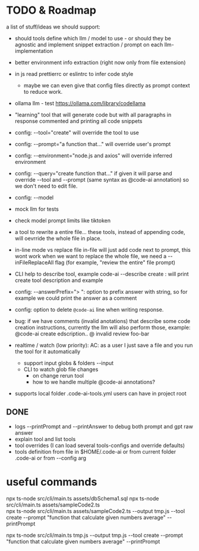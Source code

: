 # TODO & Roadmap

a list of stuff/ideas we should support:

 * should tools define which llm / model to use - or should they be agnostic and implement snippet extraction / prompt on each llm-implementation

* better environment info extraction (right now only from file extension)
 * in js read prettierrc or eslintrc to infer code style
   * maybe we can even give that config files directly as prompt context to reduce work.

* ollama llm - test https://ollama.com/library/codellama

* "learning" tool that will generate code but with all paragraphs in response commented and printing all code snippets

* config: --tool="create" will override the tool to use
* config: --prompt="a function that..." will override user's prompt
* config: --environment="node.js and axios" will override inferred environment
* config: --query="create function that..." if given it will parse and override --tool and --prompt (same syntax as @code-ai annotation)
    so we don't need to edit file.
* config: --model
* mock llm for tests
* check model prompt limits like tiktoken

* a tool to rewrite a entire file... these tools, instead of appending code, will oevrride the whole file in place.

* in-line mode vs replace file
  in-file will just add code next to prompt, this wont work when we want to replace the whole file, we need a --inFileReplaceAll flag (for example, "review the entire" file prompt)
* CLI help to describe tool, example code-ai --describe create : will print create tool description and example
* config: --answerPrefix="> ": option to prefix answer with string, so for example we could print the answer as a comment
* config: option to delete `@code-ai` line when writing response.

* bug: if we have comments (invalid anotations) that describe some code creation instructions, currently the llm will also perform those, example: 
  @code-ai create edscription..
  @ invalid review foo-bar

 * realtime / watch (low priority): 
  AC: as a user I just save a file and you run the tool for it automatically
   * support input globs & folders --input
   * CLI to watch glob file changes
      * on change rerun tool 
      * how to we handle multiple @code-ai annotations?

 * supports local folder .code-ai-tools.yml users can have in project root


## DONE

 * logs --printPrompt and --printAnswer to debug both prompt and gpt raw answer
 * explain tool and list tools
 * tool overrides (I can load several tools-configs and override defaults)
 * tools definition from file in $HOME/.code-ai or from current folder .code-ai or from --config arg



# useful commands

npx ts-node src/cli/main.ts assets/dbSchema1.sql
npx ts-node src/cli/main.ts assets/sampleCode2.ts    
npx ts-node src/cli/main.ts assets/sampleCode2.ts --output tmp.js --tool create --prompt "function that calculate given numbers average" --printPrompt 

npx ts-node src/cli/main.ts tmp.js --output tmp.js --tool create --prompt "function that calculate given numbers average" --printPrompt 